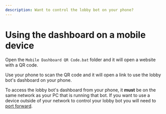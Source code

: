 ```yaml
---
description: Want to control the lobby bot on your phone?
---
```


# Using the dashboard on a mobile device

Open the `Mobile Dashboard QR Code.bat` folder and it will open a website with a QR code.

Use your phone to scan the QR code and it will open a link to use the lobby bot's dashboard on your phone.&#x20;



To access the lobby bot's dashboard from your phone, it **must** be on the same network as your PC that is running that bot. If you want to use a device outside of your network to control your lobby bot you will need to [port forward](https://en.wikipedia.org/wiki/Port\_forwarding).
